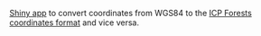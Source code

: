 [Shiny app](https://andschmitz.shinyapps.io/ICPFConverter) to convert coordinates from WGS84 to the [ICP Forests coordinates format](https://icp-forests.org/documentation/Explanatory_Items/4.html) and vice versa.
